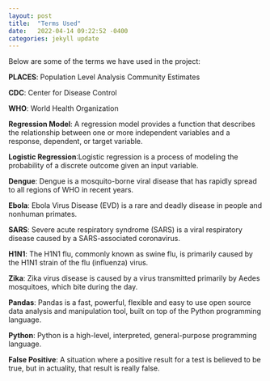 ```yaml
---
layout: post
title:  "Terms Used"
date:   2022-04-14 09:22:52 -0400
categories: jekyll update
---
```

Below are some of the terms we have used in the project:

**PLACES**: Population Level Analysis Community Estimates  

**CDC**: Center for Disease Control  

**WHO**:  World Health Organization  

**Regression Model**: ​​A regression model provides a function that describes the relationship between one or more independent variables and a response, dependent, or target variable.  

**Logistic Regression**:Logistic regression is a process of modeling the probability of a discrete outcome given an input variable.  

**Dengue**: Dengue is a mosquito-borne viral disease that has rapidly spread to all regions of WHO in recent years.  

**Ebola**: Ebola Virus Disease (EVD) is a rare and deadly disease in people and nonhuman primates.  

**SARS**: Severe acute respiratory syndrome (SARS) is a viral respiratory disease caused by a SARS-associated coronavirus.  

**H1N1**: The H1N1 flu, commonly known as swine flu, is primarily caused by the H1N1 strain of the flu (influenza) virus.  

**Zika**: Zika virus disease is caused by a virus transmitted primarily by Aedes mosquitoes, which bite during the day.  

**Pandas**: Pandas is a fast, powerful, flexible and easy to use open source data analysis and manipulation tool, built on top of the Python programming language.  

**Python**: Python is a high-level, interpreted, general-purpose programming language.  

**False Positive**: A situation where a positive result for a test is believed to be true, but in actuality, that result is really false. 